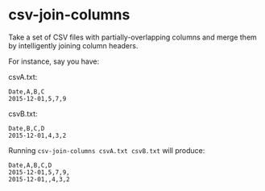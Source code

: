 # csv-join-columns

Take a set of CSV files with partially-overlapping columns and merge them by
intelligently joining column headers.

For instance, say you have:

csvA.txt:
```
Date,A,B,C
2015-12-01,5,7,9
```

csvB.txt:
```
Date,B,C,D
2015-12-01,4,3,2
```

Running `csv-join-columns csvA.txt csvB.txt` will produce:

```
Date,A,B,C,D
2015-12-01,5,7,9,
2015-12-01,,4,3,2
```